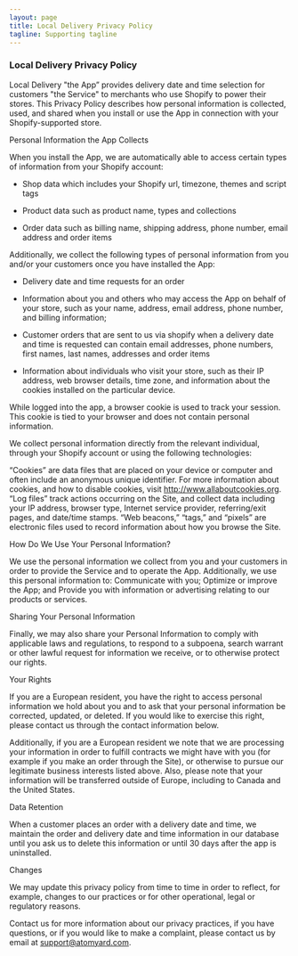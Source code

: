 ```yaml
---
layout: page
title: Local Delivery Privacy Policy
tagline: Supporting tagline
---
```


### Local Delivery Privacy Policy

Local Delivery "the App” provides delivery date and time selection for customers "the Service" to merchants who use Shopify to power their stores. This Privacy Policy describes how personal information is collected, used, and shared when you install or use the App in connection with your Shopify-supported store.

Personal Information the App Collects

When you install the App, we are automatically able to access certain types of information from your Shopify account:

+ Shop data which includes your Shopify url, timezone, themes and script tags

+ Product data such as product name, types and collections

+ Order data such as billing name, shipping address, phone number, email address and order items

Additionally, we collect the following types of personal information from you and/or your customers once you have installed the App:

+ Delivery date and time requests for an order

+ Information about you and others who may access the App on behalf of your store, such as your name, address, email address, phone number, and billing information;

+ Customer orders that are sent to us via shopify when a delivery date and time is requested can contain email addresses, phone numbers, first names, last names, addresses and order items 

+ Information about individuals who visit your store, such as their IP address, web browser details, time zone, and information about the cookies installed on the particular device.

While logged into the app, a browser cookie is used to track your session. This cookie is tied to your browser and does not contain personal information.

We collect personal information directly from the relevant individual, through your Shopify account or using the following technologies:

“Cookies” are data files that are placed on your device or computer and often include an anonymous unique identifier. For more information about cookies, and how to disable cookies, visit http://www.allaboutcookies.org. “Log files” track actions occurring on the Site, and collect data including your IP address, browser type, Internet service provider, referring/exit pages, and date/time stamps. “Web beacons,” “tags,” and “pixels” are electronic files used to record information about how you browse the Site.

How Do We Use Your Personal Information?

We use the personal information we collect from you and your customers in order to provide the Service and to operate the App. Additionally, we use this personal information to: Communicate with you; Optimize or improve the App; and Provide you with information or advertising relating to our products or services.

Sharing Your Personal Information

Finally, we may also share your Personal Information to comply with applicable laws and regulations, to respond to a subpoena, search warrant or other lawful request for information we receive, or to otherwise protect our rights.

Your Rights

If you are a European resident, you have the right to access personal information we hold about you and to ask that your personal information be corrected, updated, or deleted. If you would like to exercise this right, please contact us through the contact information below.

Additionally, if you are a European resident we note that we are processing your information in order to fulfill contracts we might have with you (for example if you make an order through the Site), or otherwise to pursue our legitimate business interests listed above. Also, please note that your information will be transferred outside of Europe, including to Canada and the United States.

Data Retention

When a customer places an order with a delivery date and time, we maintain the order and delivery date and time information in our database until you ask us to delete this information or until 30 days after the app is uninstalled.

Changes

We may update this privacy policy from time to time in order to reflect, for example, changes to our practices or for other operational, legal or regulatory reasons.

Contact us for more information about our privacy practices, if you have questions, or if you would like to make a complaint, please contact us by email at support@atomyard.com.
 

